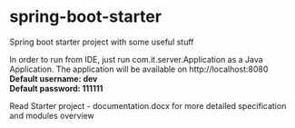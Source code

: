 # spring-boot-starter
Spring boot starter project with some useful stuff

In order to run from IDE, just run com.it.server.Application as a Java Application. The application will be available on http://localhost:8080 </br>
<b>Default username: dev</b> </br>
<b>Default password: 111111</b> </br>

Read Starter project - documentation.docx for more detailed specification and modules overview

